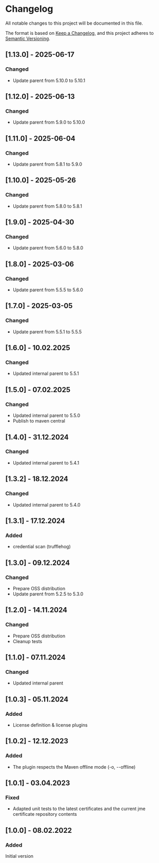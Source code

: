 # Changelog

All notable changes to this project will be documented in this file.

The format is based on [Keep a Changelog](https://keepachangelog.com/en/1.0.0/), and this project adheres
to [Semantic Versioning](https://semver.org/spec/v2.0.0.html).

## [1.13.0] - 2025-06-17

### Changed

- Update parent from 5.10.0 to 5.10.1

## [1.12.0] - 2025-06-13

### Changed

- Update parent from 5.9.0 to 5.10.0

## [1.11.0] - 2025-06-04

### Changed

- Update parent from 5.8.1 to 5.9.0

## [1.10.0] - 2025-05-26

### Changed

- Update parent from 5.8.0 to 5.8.1

## [1.9.0] - 2025-04-30

### Changed

- Update parent from 5.6.0 to 5.8.0

## [1.8.0] - 2025-03-06

### Changed

- Update parent from 5.5.5 to 5.6.0

## [1.7.0] - 2025-03-05

### Changed

- Update parent from 5.5.1 to 5.5.5

## [1.6.0] - 10.02.2025

### Changed

- Updated internal parent to 5.5.1

## [1.5.0] - 07.02.2025

### Changed

- Updated internal parent to 5.5.0
- Publish to maven central

## [1.4.0] - 31.12.2024

### Changed

- Updated internal parent to 5.4.1

## [1.3.2] - 18.12.2024

### Changed

- Updated internal parent to 5.4.0

## [1.3.1] - 17.12.2024

### Added

- credential scan (trufflehog)

## [1.3.0] - 09.12.2024

### Changed

- Prepare OSS distribution
- Update parent from 5.2.5 to 5.3.0

## [1.2.0] - 14.11.2024

### Changed

- Prepare OSS distribution
- Cleanup tests

## [1.1.0] - 07.11.2024

### Changed

- Updated internal parent

## [1.0.3] - 05.11.2024

### Added

- License definition & license plugins

## [1.0.2] - 12.12.2023

### Added

- The plugin respects the Maven offline mode (-o, --offline)

## [1.0.1] - 03.04.2023

### Fixed

- Adapted unit tests to the latest certificates and the current jme certificate repository contents

## [1.0.0] - 08.02.2022

### Added

Initial version
